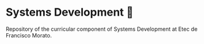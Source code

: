 # Systems Development 💜

Repository of the curricular component of Systems Development at Etec de Francisco Morato.
